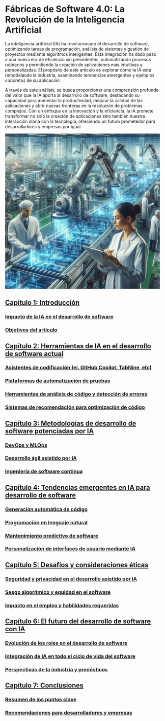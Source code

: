 # Fábricas de Software 4.0: La Revolución de la Inteligencia Artificial

La inteligencia artificial (IA) ha revolucionado el desarrollo de software, optimizando tareas de programación, análisis de sistemas y gestión de proyectos mediante algoritmos inteligentes. Esta integración ha dado paso a una nueva era de eficiencia sin precedentes, automatizando procesos rutinarios y permitiendo la creación de aplicaciones más intuitivas y personalizadas. El propósito de este artículo es explorar cómo la IA está remodelando la industria, examinando tendencias emergentes y ejemplos concretos de su aplicación.

A través de este análisis, se busca proporcionar una comprensión profunda del valor que la IA aporta al desarrollo de software, destacando su capacidad para aumentar la productividad, mejorar la calidad de las aplicaciones y abrir nuevas fronteras en la resolución de problemas complejos. Con un enfoque en la innovación y la eficiencia, la IA promete transformar no solo la creación de aplicaciones sino también nuestra interacción diaria con la tecnología, ofreciendo un futuro prometedor para desarrolladores y empresas por igual.

![image 1](./img/Designer.jpeg)

## [Capítulo 1: Introducción](introduccion.md)
### [Impacto de la IA en el desarrollo de software](introduccion.md#impacto-de-la-ia-en-el-desarrollo-de-software)
### [Objetivos del artículo](introduccion.md#objetivos-del-articulo)

## [Capítulo 2: Herramientas de IA en el desarrollo de software actual](herramientas.md)
### [Asistentes de codificación (ej. GitHub Copilot, TabNine, etc)](herramientas.md#asistentes-de-codificacion)
### [Plataformas de automatización de pruebas](herramientas.md#plataformas-de-automatizacion-de-pruebas)
### [Herramientas de análisis de código y detección de errores](herramientas.md#herramientas-de-analisis-de-codigo)
### [Sistemas de recomendación para optimización de código](herramientas.md#sistemas-de-recomendacion)

## [Capítulo 3: Metodologías de desarrollo de software potenciadas por IA](metodologias.md)
### [DevOps y MLOps](metodologias.md#devops-y-mlops)
### [Desarrollo ágil asistido por IA](metodologias.md#desarrollo-agil-asistido-por-ia)
### [Ingeniería de software continua](metodologias.md#ingenieria-de-software-continua)

## [Capítulo 4: Tendencias emergentes en IA para desarrollo de software](tendencias.md)
### [Generación automática de código](tendencias.md#generacion-automatica-de-codigo)
### [Programación en lenguaje natural](tendencias.md#programacion-en-lenguaje-natural)
### [Mantenimiento predictivo de software](tendencias.md#mantenimiento-predictivo-de-software)
### [Personalización de interfaces de usuario mediante IA](tendencias.md#personalizacion-de-interfaces)

## [Capítulo 5: Desafíos y consideraciones éticas](desafios.md)
### [Seguridad y privacidad en el desarrollo asistido por IA](desafios.md#seguridad-y-privacidad)
### [Sesgo algorítmico y equidad en el software](desafios.md#sesgo-algoritmico)
### [Impacto en el empleo y habilidades requeridas](desafios.md#impacto-en-el-empleo)

## [Capítulo 6: El futuro del desarrollo de software con IA](futuro.md)
### [Evolución de los roles en el desarrollo de software](futuro.md#evolucion-de-roles)
### [Integración de IA en todo el ciclo de vida del software](futuro.md#integracion-de-ia)
### [Perspectivas de la industria y pronósticos](futuro.md#perspectivas-y-pronosticos)

## [Capítulo 7: Conclusiones](conclusiones.md)
### [Resumen de los puntos clave](conclusiones.md#resumen)
### [Recomendaciones para desarrolladores y empresas](conclusiones.md#recomendaciones)
